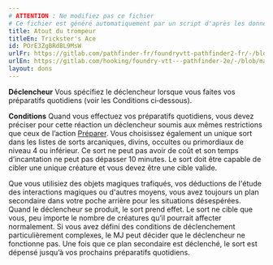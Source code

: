 ```yaml
---
# ATTENTION : Ne modifiez pas ce fichier
# Ce fichier est généré automatiquement par un script d'après les données du module Foundry VTT officiel et de sa traduction
title: Atout du trompeur
titleEn: Trickster's Ace
id: POrE3ZgBRdBL9MsW
urlFr: https://gitlab.com/pathfinder-fr/foundryvtt-pathfinder2-fr/-/blob/master/data/feats/POrE3ZgBRdBL9MsW.htm
urlEn: https://gitlab.com/hooking/foundry-vtt---pathfinder-2e/-/blob/master/packs/data/feats.db/trickster-s-ace.json
layout: dons
---
```

**Déclencheur** Vous spécifiez le déclencheur lorsque vous faites vos préparatifs quotidiens (voir les Conditions ci‑dessous).

**Conditions** Quand vous effectuez vos préparatifs quotidiens, vous devez préciser pour cette réaction un déclencheur soumis aux mêmes restrictions que ceux de l’action [Préparer](../actions/préparer.md). Vous choisissez également un unique sort dans les listes de sorts arcaniques, divins, occultes ou primordiaux de niveau 4 ou inférieur. Ce sort ne peut pas avoir de coût et son temps d’incantation ne peut pas dépasser 10 minutes. Le sort doit être capable de cibler une unique créature et vous devez être une cible valide.

Que vous utilisiez des objets magiques trafiqués, vos déductions de l'étude des interactions magiques ou d'autres moyens, vous avez toujours un plan secondaire dans votre poche arrière pour les situations désespérées. Quand le déclencheur se produit, le sort prend effet. Le sort ne cible que vous, peu importe le nombre de créatures qu’il pourrait affecter normalement. Si vous avez défini des conditions de déclenchement particulièrement complexes, le MJ peut décider que le déclencheur ne fonctionne pas. Une fois que ce plan secondaire est déclenché, le sort est dépensé jusqu’à vos prochains préparatifs quotidiens.
